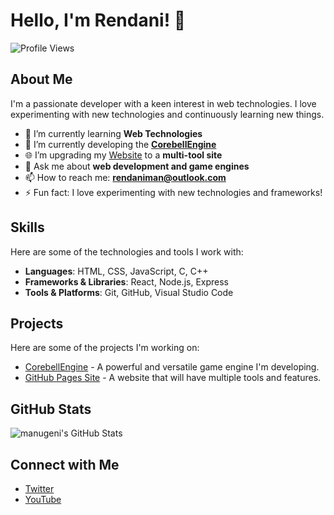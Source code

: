 # Hello, I'm Rendani! 👋

![Profile Views](https://komarev.com/ghpvc/?username=manugeni&color=blue)

## About Me

I'm a passionate developer with a keen interest in web technologies. I love experimenting with new technologies and continuously learning new things.

- 🌱 I’m currently learning **Web Technologies**
- 🚀 I’m currently developing the [**CorebellEngine**](https://github.com/manugeni/CorebellEngine)
- 🌐 I’m upgrading my [Website](https://manugeni.is-a.dev) to a **multi-tool site**
- 💬 Ask me about **web development and game engines**
- 📫 How to reach me: **[rendaniman@outlook.com](mailto:rendaniman@outlook.com)**
- ⚡ Fun fact: I love experimenting with new technologies and frameworks!

## Skills

Here are some of the technologies and tools I work with:

- **Languages**: HTML, CSS, JavaScript, C, C++
- **Frameworks & Libraries**: React, Node.js, Express
- **Tools & Platforms**: Git, GitHub, Visual Studio Code

## Projects

Here are some of the projects I'm working on:

- [CorebellEngine](https://github.com/manugeni/CorebellEngine) - A powerful and versatile game engine I'm developing.
- [GitHub Pages Site](https://manugeni.is-.dev) - A website that will have multiple tools and features.

## GitHub Stats

![manugeni's GitHub Stats](https://github-readme-stats.vercel.app/api?username=manugeni&show_icons=true&theme=radical)

## Connect with Me

- [Twitter](https://x.com/manugeni)
- [YouTube](https://youtube.com/@manugeni)
